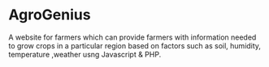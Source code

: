 # AgroGenius
A website for farmers which can provide farmers with information needed to grow crops in a particular region based on factors such as soil, humidity, temperature ,weather usng Javascript &amp; PHP.

